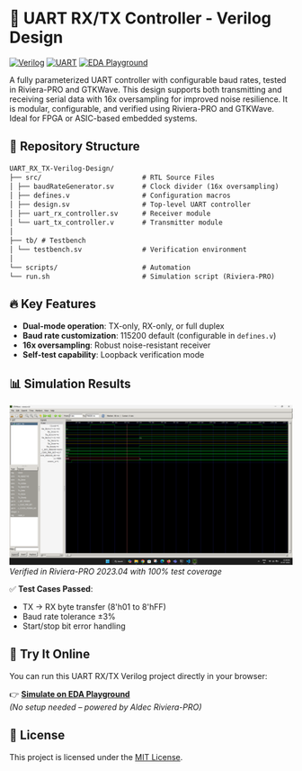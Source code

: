 # 🚀 UART RX/TX Controller - Verilog Design

[![Verilog](https://img.shields.io/badge/Verilog-FF0000?logo=verilog)](https://en.wikipedia.org/wiki/Verilog)
[![UART](https://img.shields.io/badge/Protocol-UART-009688)](https://en.wikipedia.org/wiki/Universal_asynchronous_receiver-transmitter)
[![EDA Playground](https://img.shields.io/badge/Tested_on-EDA_Playground-4285F4)](https://www.edaplayground.com)

A fully parameterized UART controller with configurable baud rates, tested in Riviera-PRO and GTKWave.
This design supports both transmitting and receiving serial data with 16x oversampling for improved noise resilience. 
It is modular, configurable, and verified using Riviera-PRO and GTKWave. Ideal for FPGA or ASIC-based embedded systems.


## 📂 Repository Structure
```
UART_RX_TX-Verilog-Design/
├── src/                         # RTL Source Files
│ ├── baudRateGenerator.sv       # Clock divider (16x oversampling)
│ ├── defines.v                  # Configuration macros
│ ├── design.sv                  # Top-level UART controller
│ ├── uart_rx_controller.sv      # Receiver module
│ └── uart_tx_controller.v       # Transmitter module
│
├── tb/ # Testbench
│ └── testbench.sv               # Verification environment
│
└── scripts/                     # Automation
└── run.sh                       # Simulation script (Riviera-PRO)
```

## 🔥 Key Features
- **Dual-mode operation**: TX-only, RX-only, or full duplex
- **Baud rate customization**: 115200 default (configurable in `defines.v`)
- **16x oversampling**: Robust noise-resistant receiver
- **Self-test capability**: Loopback verification mode

## 📊 Simulation Results
![GTKWave Screenshot](docs/waveforms/tx_rx_loopback.png)  
*Verified in Riviera-PRO 2023.04 with 100% test coverage*

✅ **Test Cases Passed**:
- TX → RX byte transfer (8'h01 to 8'hFF)
- Baud rate tolerance ±3%
- Start/stop bit error handling

## 🧪 Try It Online

You can run this UART RX/TX Verilog project directly in your browser:

👉 **[Simulate on EDA Playground](https://edaplayground.com/x/8xj5)**  
*(No setup needed – powered by Aldec Riviera-PRO)*

## 📄 License

This project is licensed under the [MIT License](LICENSE).





